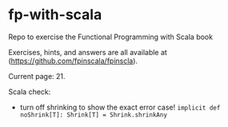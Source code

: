 # fp-with-scala
Repo to exercise the Functional Programming with Scala book 

Exercises, hints, and answers are all available at (https://github.com/fpinscala/fpinscla).

Current page: 21.


Scala check:
- turn off shrinking to show the exact error case!
  `implicit def noShrink[T]: Shrink[T] = Shrink.shrinkAny`